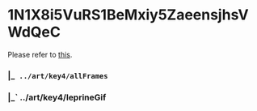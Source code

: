 # 1N1X8i5VuRS1BeMxiy5ZaeensjhsVWdQeC

Please refer to [this](./art/key4/).

### |_` ../art/key4/allFrames`
### |_` ../art/key4/leprineGif
